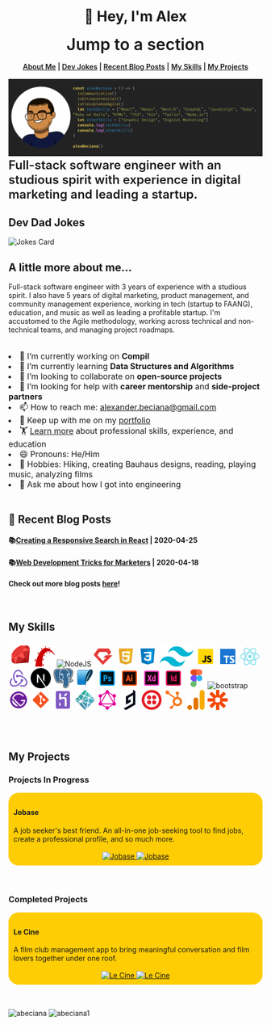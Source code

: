  <h1 align="center">👋 Hey, I'm Alex</h1>

<div style="text-align:center">
<div style="font-size:2rem;font-weight:600">Jump to a section</div>
<div style="padding: 1rem 0rem; font-weight:600">
<a href="#about-me">About Me</a>
|
<a href="#dev-jokes">Dev Jokes</a>
|
<a href="#blog-posts">Recent Blog Posts</a>
|
<a href="#skills">My Skills</a>
|
<a href="#projects">My Projects</a>
</div>
</div>

<!-- ![f](/images/GitHub-banner-photo) -->
<img src="./images/GitHub-banner-photo-new.png" alt="Alex Beciana" />

<div style="font-size:1.5rem;font-weight:600">
Full-stack software engineer with an studious spirit with experience in digital marketing and leading a startup.
</div>


<div id="dev-jokes"></div>
<h2>Dev Dad Jokes</h2>
<img src="https://readme-jokes.vercel.app/api" alt="Jokes Card" />

<div id="about-me"></div>
<h2>A little more about me...</h2>
<div>Full-stack software engineer with 3 years of experience with a studious spirit. I also have 5 years of digital marketing, product management, and community management experience, working in tech (startup to FAANG), education, and music as well as leading a profitable startup. I'm accustomed to the Agile methodology, working across technical and non-technical teams, and managing project roadmaps.</div>
<br/>
<br/>
<div style="font-size: 16px">
    <li>🔭 I’m currently working on <strong>Compil</strong></li>
    <li>🌱 I’m currently learning <strong>Data Structures and Algorithms</strong></li>
    <li>👯 I’m looking to collaborate on <strong>open-source projects</strong></li>
    <li>🤔 I’m looking for help with <strong>career mentorship</strong> and <strong>side-project partners</strong></li>
    <li>📫 How to reach me: <a href="mailto:alexander.beciana@gmail.com">alexander.beciana@gmail.com</a></li>
    <li>🏃 Keep up with me on my <a href="https://alexbeciana.com/" target="_blank" alt="Alex Beciana - Portfolio">portfolio</a></li>
    <li>🏋 <a href="https://alexbeciana.com/" target="_blank" alt="Alex Beciana - Skills, Experience, and Education">Learn more</a> about professional skills, experience, and education </li>
    <li>😄 Pronouns: He/Him</li>
    <li>🎨 Hobbies: Hiking, creating Bauhaus designs, reading, playing music, analyzing films</li>
    <li>💬 Ask me about how I got into engineering</li>
</div>
<br>
<div id="blog-posts"></div>
<h2>📝 Recent Blog Posts</h2>
<h4>📚<a href="https://alexbeciana.com/blog/responsive-search-react" target="_blank">Creating a Responsive Search in React</a>
| 2020-04-25
</h4>
<h4>📚<a href="https://alexbeciana.com/blog/web-dev-for-marketers" target="_blank">Web Development Tricks for Marketers</a>
| 2020-04-18
</h4>
<h4>Check out more blog posts <a href="https://alexbeciana.com/" target="_blank">here</a>!</h4>
<!-- - ⚡ Fun fact: ... -->
<!-- - 💬 Ask me about ... -->
<!-- 
<h4>📝 Blog Posts</h4>
 -->
 <div id="skills"></div>
<br>
 <h2>My Skills</h2>
 <p align="left">
 <img src="./images/ruby.png" alt="Ruby"/>
 <img src="./images/ruby-on-rails.png" alt="Rails" width="40" height="40"/>
 <img src="https://img.icons8.com/color/48/000000/nodejs.png" alt="NodeJS" width="40" height="40" />
 <img src="./images/ruby-gem.png" alt="Ruby Gems" width="40" height="40" />
 <img src="./images/html-5.png" alt="HTML5" width="40" height="40" />
 <img src="./images/css3.png" alt="CSS3" width="40" height="40" />
 <img src="./images/tailwind-css.png" alt="TailwindCSS" \width="40" height="40" />
 <img src="./images/javascript.png" alt="JavaScript" width="40" height="40" />
 <img src="./images/typescript.png" alt="TypeScript" width="40" height="40" />
 <img src="./images/react.png" alt="react" width="40" height="40"/>
 <img src="./images/redux.png" alt="Redux" width="40" height="40" />
 <img src="./images/next-js.svg" alt="NextJS" width="40" height="40"/>
 <img src="./images/postgresql.png" alt="postgresql" width="40" height="40"/> 
 <img src="./images/sqlite-icon.png" alt="SQLite" width="40" height="40"/> 
 <img src="./images/adobe-photoshop.png" alt="Adobe Photoshop" width="40" height="40" />
 <img src="./images/adobe-illustrator.png" alt="Adobe Illustrator" width="40" height="40" />
 <img src="./images/adobe-xd.png" alt="Adobe Xd" width="40" height="40" />
 <img src="./images/adobe-indesign.png" alt="Adobe Indesign" width="40" height="40" />
 <img src="./images/figma.png" width="40" height="40" alt="Figma" />
 <img src="https://icongr.am/devicon/bootstrap-plain.svg?size=128&color=currentColor" alt="bootstrap" width="40" height="40"/>
 <img src="./images/gatsbyjs.png" alt="gatsby" width="40" height="40"/> 
 <img src="./images/git.png" alt="git" width="40" height="40"/>
 <img src="./images/heroku.png" alt="heroku" width="40" height="40"/>
 <img src="./images/netlify.png" alt="netlify" width="40" height="40"/>
 <img src="./images/graphql.png" alt="graphql" width="40" height="40"/>
 <img src="./images/graphcms.svg" alt="graphcms" width="40" height="40"/>
 <img src="./images/twilio-icon.png" alt="Twilio" width="40" height="40"/>
 <img src="./images/hubspot.png" alt="hubspot" width="40" height="40"/>
 <img src="./images/google-analytics.png" alt="Google Analytics" width="40" height="40"/>
 <img src="./images/zapier.png" alt="Zapier" width="40" height="40"/>
 </p>
<br>
<br>
<div id="projects"></div>
<h2>My Projects</h2>
<h3>Projects In Progress</h3>
<div style="border-radius: 20px; padding: 2%; background-color: #FFCD04">
    <h4>Jobase</h4>
    A job seeker's best friend. An all-in-one job-seeking tool to find jobs, create a professional profile, and so much more.
    <br>
    <br>
    <div style="text-align: center">
    <a href="https://github.com/abeciana1/email-signature-frontend" target="_blank">
        <img src="https://github-readme-stats.vercel.app/api/pin/?username=abeciana1&repo=email-signature-frontend" alt="Jobase"/>
    </a>
    <a href="https://github.com/abeciana1/email_signature_backend" target="_blank">
        <img src="https://github-readme-stats.vercel.app/api/pin/?username=abeciana1&repo=email_signature_backend" alt="Jobase" />
    </a>
    </div>
</div>
<br>
<br>
<h3>Completed Projects</h3>
<div style="border-radius: 20px; padding: 2%; background-color: #FFCD04">
    <h4>Le Cine</h4>
    A film club management app to bring meaningful conversation and film lovers together under one roof.
    <br>
    <br>
    <div style="text-align: center">
    <a href="https://github.com/abeciana1/le-cine-frontend" target="_blank">
        <img src="https://github-readme-stats.vercel.app/api/pin/?username=abeciana1&repo=le-cine-frontend" alt="Le Cine"/>
    </a>
    <a href="https://github.com/abeciana1/le-cine-backend" target="_blank">
        <img src="https://github-readme-stats.vercel.app/api/pin/?username=abeciana1&repo=le-cine-backend" alt="Le Cine" />
    </a>
    </div>
</div>
 <!-- <p>&nbsp;<img align="center" src="https://github-readme-stats.vercel.app/api?username=abeciana1&show_icons=true" alt="abeciana" /></p> -->
<br>
<br>
<p align="left">
<img src="https://github-readme-stats.vercel.app/api/top-langs/?username=abeciana1&layout=compact" alt="abeciana" />

<!-- [![abeciana1's wakatime stats](https://github-readme-stats.vercel.app/api/wakatime?username=abeciana1&layout=compact)](https://github.com/anuraghazra/github-readme-stats) -->
 <!-- </p> -->
<!-- <p> -->
<img src="https://github-readme-stats.vercel.app/api?username=abeciana1&show_icons=true&include_all_commits=true" alt="abeciana1" />
</p>

<!-- ![Alex's GitHub stats](https://github-readme-stats.vercel.app/api?username=abeciana1&show_icons=false&include_all_commits=true) -->
